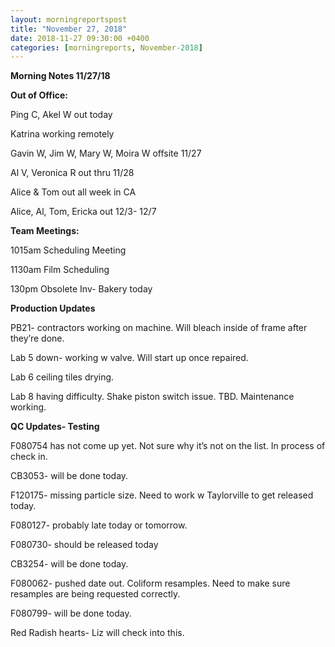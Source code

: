 ```yaml
---  
layout: morningreportspost  
title: "November 27, 2018"  
date: 2018-11-27 09:30:00 +0400  
categories: [morningreports, November-2018]  
---
```


**Morning Notes 11/27/18**

**Out of Office:**

Ping C, Akel W out today

Katrina working remotely

Gavin W, Jim W, Mary W, Moira W offsite 11/27

Al V, Veronica R out thru 11/28

Alice & Tom out all week in CA

Alice, Al, Tom, Ericka out 12/3- 12/7

**Team Meetings:**

1015am Scheduling Meeting

1130am Film Scheduling

130pm Obsolete Inv- Bakery today

**Production Updates**

PB21- contractors working on machine. Will bleach inside of frame after they’re
done.

Lab 5 down- working w valve. Will start up once repaired.

Lab 6 ceiling tiles drying.

Lab 8 having difficulty. Shake piston switch issue. TBD. Maintenance working.

**QC Updates- Testing**

F080754 has not come up yet. Not sure why it’s not on the list. In process of
check in.

CB3053- will be done today.

F120175- missing particle size. Need to work w Taylorville to get released
today.

F080127- probably late today or tomorrow.

F080730- should be released today

CB3254- will be done today.

F080062- pushed date out. Coliform resamples. Need to make sure resamples are
being requested correctly.

F080799- will be done today.

Red Radish hearts- Liz will check into this.
